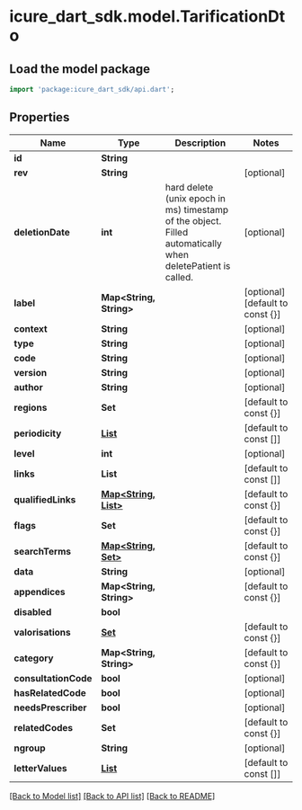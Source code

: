 # icure_dart_sdk.model.TarificationDto

## Load the model package
```dart
import 'package:icure_dart_sdk/api.dart';
```

## Properties
Name | Type | Description | Notes
------------ | ------------- | ------------- | -------------
**id** | **String** |  |
**rev** | **String** |  | [optional]
**deletionDate** | **int** | hard delete (unix epoch in ms) timestamp of the object. Filled automatically when deletePatient is called. | [optional]
**label** | **Map<String, String>** |  | [optional] [default to const {}]
**context** | **String** |  | [optional]
**type** | **String** |  | [optional]
**code** | **String** |  | [optional]
**version** | **String** |  | [optional]
**author** | **String** |  | [optional]
**regions** | **Set<String>** |  | [default to const {}]
**periodicity** | [**List<PeriodicityDto>**](PeriodicityDto.md) |  | [default to const []]
**level** | **int** |  | [optional]
**links** | **List<String>** |  | [default to const []]
**qualifiedLinks** | [**Map<String, List<String>>**](List.md) |  | [default to const {}]
**flags** | **Set<String>** |  | [default to const {}]
**searchTerms** | [**Map<String, Set<String>>**](Set.md) |  | [default to const {}]
**data** | **String** |  | [optional]
**appendices** | **Map<String, String>** |  | [default to const {}]
**disabled** | **bool** |  |
**valorisations** | [**Set<ValorisationDto>**](ValorisationDto.md) |  | [default to const {}]
**category** | **Map<String, String>** |  | [default to const {}]
**consultationCode** | **bool** |  | [optional]
**hasRelatedCode** | **bool** |  | [optional]
**needsPrescriber** | **bool** |  | [optional]
**relatedCodes** | **Set<String>** |  | [default to const {}]
**ngroup** | **String** |  | [optional]
**letterValues** | [**List<LetterValueDto>**](LetterValueDto.md) |  | [default to const []]

[[Back to Model list]](../README.md#documentation-for-models) [[Back to API list]](../README.md#documentation-for-api-endpoints) [[Back to README]](../README.md)
